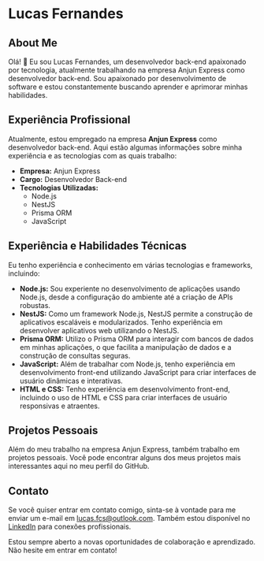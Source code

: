 # Lucas Fernandes

## About Me

Olá! 👋 Eu sou Lucas Fernandes, um desenvolvedor back-end apaixonado por tecnologia, atualmente trabalhando na empresa Anjun Express como desenvolvedor back-end. Sou apaixonado por desenvolvimento de software e estou constantemente buscando aprender e aprimorar minhas habilidades.

## Experiência Profissional

Atualmente, estou empregado na empresa **Anjun Express** como desenvolvedor back-end. Aqui estão algumas informações sobre minha experiência e as tecnologias com as quais trabalho:

- **Empresa:** Anjun Express
- **Cargo:** Desenvolvedor Back-end
- **Tecnologias Utilizadas:**
  - Node.js
  - NestJS
  - Prisma ORM
  - JavaScript

## Experiência e Habilidades Técnicas

Eu tenho experiência e conhecimento em várias tecnologias e frameworks, incluindo:

- **Node.js:** Sou experiente no desenvolvimento de aplicações usando Node.js, desde a configuração do ambiente até a criação de APIs robustas.
- **NestJS:** Como um framework Node.js, NestJS permite a construção de aplicativos escaláveis e modularizados. Tenho experiência em desenvolver aplicativos web utilizando o NestJS.
- **Prisma ORM:** Utilizo o Prisma ORM para interagir com bancos de dados em minhas aplicações, o que facilita a manipulação de dados e a construção de consultas seguras.
- **JavaScript:** Além de trabalhar com Node.js, tenho experiência em desenvolvimento front-end utilizando JavaScript para criar interfaces de usuário dinâmicas e interativas.
- **HTML e CSS:** Tenho experiência em desenvolvimento front-end, incluindo o uso de HTML e CSS para criar interfaces de usuário responsivas e atraentes.

## Projetos Pessoais

Além do meu trabalho na empresa Anjun Express, também trabalho em projetos pessoais. Você pode encontrar alguns dos meus projetos mais interessantes aqui no meu perfil do GitHub.

## Contato

Se você quiser entrar em contato comigo, sinta-se à vontade para me enviar um e-mail em lucas.fcs@outlook.com. Também estou disponível no [LinkedIn](https://www.linkedin.com/in/lucasfcs/) para conexões profissionais.

Estou sempre aberto a novas oportunidades de colaboração e aprendizado. Não hesite em entrar em contato!



<!--
**lucasfcs/lucasfcs** is a ✨ _special_ ✨ repository because its `README.md` (this file) appears on your GitHub profile.

Here are some ideas to get you started:

- 🔭 I’m currently working on ...
- 🌱 I’m currently learning ...
- 👯 I’m looking to collaborate on ...
- 🤔 I’m looking for help with ...
- 💬 Ask me about ...
- 📫 How to reach me: ...
- 😄 Pronouns: ...
- ⚡ Fun fact: ...
-->
